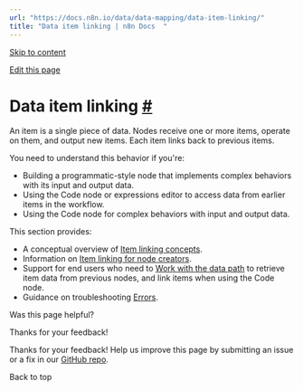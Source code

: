```yaml
---
url: "https://docs.n8n.io/data/data-mapping/data-item-linking/"
title: "Data item linking | n8n Docs  "
---
```


[Skip to content](https://docs.n8n.io/data/data-mapping/data-item-linking/#data-item-linking)

[Edit this page](https://github.com/n8n-io/n8n-docs/edit/main/docs/data/data-mapping/data-item-linking/index.md "Edit this page")

# Data item linking [\#](https://docs.n8n.io/data/data-mapping/data-item-linking/\#data-item-linking "Permanent link")

An item is a single piece of data. Nodes receive one or more items, operate on them, and output new items. Each item links back to previous items.

You need to understand this behavior if you're:

- Building a programmatic-style node that implements complex behaviors with its input and output data.
- Using the Code node or expressions editor to access data from earlier items in the workflow.
- Using the Code node for complex behaviors with input and output data.

This section provides:

- A conceptual overview of [Item linking concepts](https://docs.n8n.io/data/data-mapping/data-item-linking/item-linking-concepts/).
- Information on [Item linking for node creators](https://docs.n8n.io/data/data-mapping/data-item-linking/item-linking-node-building/).
- Support for end users who need to [Work with the data path](https://docs.n8n.io/data/data-mapping/data-item-linking/item-linking-code-node/) to retrieve item data from previous nodes, and link items when using the Code node.
- Guidance on troubleshooting [Errors](https://docs.n8n.io/data/data-mapping/data-item-linking/item-linking-errors/).

Was this page helpful?






Thanks for your feedback!






Thanks for your feedback! Help us improve this page by submitting an issue or a fix in our [GitHub repo](https://github.com/n8n-io/n8n-docs).


Back to top